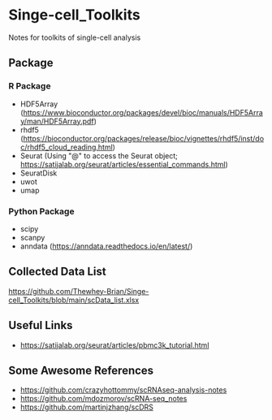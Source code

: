 # Singe-cell_Toolkits
Notes for toolkits of single-cell analysis

## Package
### R Package
* HDF5Array (https://www.bioconductor.org/packages/devel/bioc/manuals/HDF5Array/man/HDF5Array.pdf)
* rhdf5 (https://bioconductor.org/packages/release/bioc/vignettes/rhdf5/inst/doc/rhdf5_cloud_reading.html)
* Seurat (Using "@" to access the Seurat object; https://satijalab.org/seurat/articles/essential_commands.html)
* SeuratDisk
* uwot
* umap
### Python Package
* scipy
* scanpy
* anndata (https://anndata.readthedocs.io/en/latest/)

## Collected Data List
https://github.com/Thewhey-Brian/Singe-cell_Toolkits/blob/main/scData_list.xlsx

## Useful Links
* https://satijalab.org/seurat/articles/pbmc3k_tutorial.html

## Some Awesome References
* https://github.com/crazyhottommy/scRNAseq-analysis-notes
* https://github.com/mdozmorov/scRNA-seq_notes
* https://github.com/martinjzhang/scDRS
